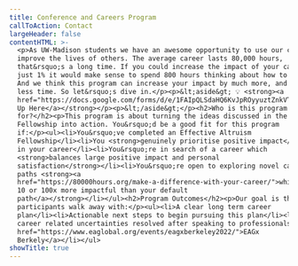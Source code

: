 ```yaml
---
title: Conference and Careers Program
callToAction: Contact
largeHeader: false
contentHTML: >-
  <p>As UW-Madison students we have an awesome opportunity to use our careers to
  improve the lives of others. The average career lasts 80,000 hours,
  that&rsquo;s a long time. If you could increase the impact of your career by
  just 1% it would make sense to spend 800 hours thinking about how to do that.
  And we think this program can increase your impact by much more, and in much
  less time. So let&rsquo;s dive in.</p><p>&lt;aside&gt; 💡 <strong><a
  href="https://docs.google.com/forms/d/e/1FAIpQLSdaHQ6KvJpROyyuztZnkVT69Ct1qIIEjEo_Y_qixzdiD0qZSA/viewform?usp=sf_link">Sign
  Up Here</a></strong></p><p>&lt;/aside&gt;</p><h2>Who is this program
  for?</h2><p>This program is about turning the ideas discussed in the
  Fellowship into action. You&rsquo;d be a good fit for this program
  if:</p><ul><li>You&rsquo;ve completed an Effective Altruism
  Fellowship</li><li>You <strong>genuinely prioritise positive impact</strong>
  in your career</li><li>You&rsquo;re in search of a career which
  <strong>balances large positive impact and personal
  satisfaction</strong></li><li>You&rsquo;re open to exploring novel career
  paths <strong><a
  href="https://80000hours.org/make-a-difference-with-your-career/">which may be
  10 or 100x more impactful than your default
  path</a></strong></li></ul><h2>Program Outcomes</h2><p>Our goal is that
  participants walk away with:</p><ul><li>A clear long term career
  plan</li><li>Actionable next steps to begin pursuing this plan</li><li>Most
  career related uncertainties resolved after speaking to professionals at <a
  href="https://www.eaglobal.org/events/eagxberkeley2022/">EAGx
  Berkely</a></li></ul>
showTitle: true
---
```

